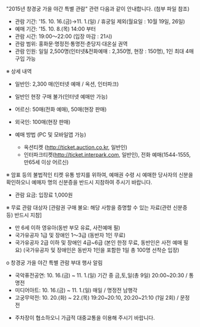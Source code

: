 "2015년 창경궁 가을 야간 특별 관람" 관련 다음과 같이 안내합니다. (첨부 파일 참조)

- 관람 기간: '15. 10. 16.(금)→11. 1.(일) / 휴궁일 제외(월요일 : 10월 19일, 26일)
- 예매 기간: '15. 10. 8.(목) 14:00 부터
- 관람 시간: 19:00～22:00 (입장 마감 : 21시)
- 관람 범위: 홍화문·명정전·통명전·춘당지·대온실 권역
- 관람 인원: 일일 2,500명(인터넷&전화예매 : 2,350명, 현장 : 150명), 1인 최대 4매 구입 가능

※ 상세 내역
  - 일반인: 2,300 매(인터넷 예매 / 옥션, 인터파크)
  * 일반인 현장 구매 불가(인터넷 예매만 가능)
  - 어르신: 50매(전화 예매), 50매(현장 판매)
  - 외국인: 100매(현장 판매)

- 예매 방법 (PC 및 모바일앱 가능)
  - 옥션티켓 (http://ticket.auction.co.kr, 일반인)
  - 인터파크티켓(http://ticket.interpark.com, 일반인), 전화 예매(1544-1555, 만65세 이상 어르신)

※ 암표 등의 불법적인 티켓 유통 방지를 위하여, 예매권 수령 시 예매한 당사자의 신분을 확인하오니 예매자 명의 신분증을 반드시 지참하여 주시기 바랍니다.

- 관람 요금: 입장료 1,000원

※ 무료 관람 대상자 [관람권 구매 불요: 해당 사항을 증명할 수 있는 자료(관련 신분증 등) 반드시 지참]
  - 만 6세 이하 영유아(동반 부모 유료, 사전예매 필)
  - 국가유공자 1급 및 장애인 1～3급 (동반자 1인 무료)
  - 국가유공자 2급 이하 및 장애인 4급~6급 (본인 한정 무료, 동반인은 사전 예매 필요)
  (국가유공자 및 장애인은 동반자 1인을 포함한 1일 총 100명 선착순 입장)

o 창경궁 가을 야간 특별 관람 부대 행사 알림
  - 국악퓨전공연: 10. 16.(금) ~ 11. 1.(일) 기간 중 금,토,일(총 9일) 20:00~20:30 / 통명전
  - 미디어아트: 10. 16.(금) ~ 11. 1.(일) 매일 / 명정전 남행각
  - 고궁무악전: 10. 20.(화) ~ 22.(목) 19:20~20:10, 20:20~21:10 (1일 2회) / 문정전

* 주차장이 협소하오니 가급적 대중교통을 이용해 주시기 바랍니다.